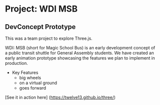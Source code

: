 # Project: WDI MSB
## DevConcept Prototype

This was a team project to explore Three.js.

WDI: MSB (short for Magic School Bus) is an early development concept of a public transit shuttle for General Assembly students.
We have created an early animation prototype showcasing the features we plan to implement in production.

* Key Features
  * big wheels
  * on a virtual ground
  * goes forward
  

[See it in action here] (https://twelve13.github.io/three/)
